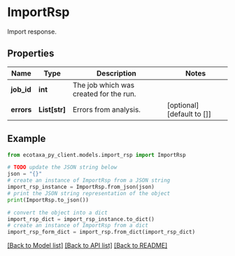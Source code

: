 # ImportRsp

Import response.

## Properties

Name | Type | Description | Notes
------------ | ------------- | ------------- | -------------
**job_id** | **int** | The job which was created for the run. | 
**errors** | **List[str]** | Errors from analysis. | [optional] [default to []]

## Example

```python
from ecotaxa_py_client.models.import_rsp import ImportRsp

# TODO update the JSON string below
json = "{}"
# create an instance of ImportRsp from a JSON string
import_rsp_instance = ImportRsp.from_json(json)
# print the JSON string representation of the object
print(ImportRsp.to_json())

# convert the object into a dict
import_rsp_dict = import_rsp_instance.to_dict()
# create an instance of ImportRsp from a dict
import_rsp_form_dict = import_rsp.from_dict(import_rsp_dict)
```
[[Back to Model list]](../README.md#documentation-for-models) [[Back to API list]](../README.md#documentation-for-api-endpoints) [[Back to README]](../README.md)


